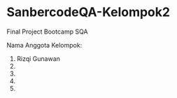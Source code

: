 # SanbercodeQA-Kelompok2
Final Project Bootcamp SQA

Nama Anggota Kelompok:
1. Rizqi Gunawan
2.
3.
4.
5.
